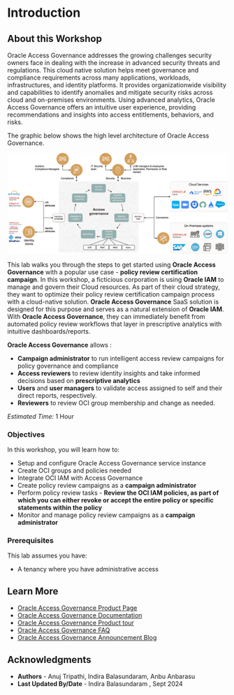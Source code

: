 # Introduction

## About this Workshop

 Oracle Access Governance addresses the growing challenges security owners face in dealing with the increase in advanced security threats and regulations. This cloud native solution helps meet governance and compliance requirements across many applications, workloads, infrastructures, and identity platforms. It provides organizationwide visibility and capabilities to identify anomalies and mitigate security risks across cloud and on-premises environments. Using advanced analytics, Oracle Access Governance offers an intuitive user experience, providing recommendations and insights into access entitlements, behaviors, and risks.

 The graphic below shows the high level architecture of Oracle Access Governance.

  ![View List of Campaigns](images/oracle-access-governance-overview.png)

This lab walks you through the steps to get started using **Oracle Access Governance** with a popular use case - **policy review certification campaign**. In this workshop, a ficticious corporation is using **Oracle IAM** to manage and govern their Cloud resources. As part of their cloud strategy, they want to optimize their policy review certification campaign process with a cloud-native solution. **Oracle Access Governance** SaaS solution is designed for this purpose and serves as a natural extension of **Oracle IAM**. With **Oracle Access Governance**, they can immediately benefit from automated policy review workflows that layer in prescriptive analytics with intuitive dashboards/reports. 

**Oracle Access Governance** allows : 
- **Campaign administrator** to run intelligent access review campaigns for policy governance and compliance
- **Access reviewers** to review identity insights and take informed decisions based on **prescriptive analytics**
- **Users** and **user managers** to validate access assigned to self and their direct reports, respectively. 
- **Reviewers** to review OCI group membership and change as needed. 


*Estimated Time:* 1 Hour


### Objectives

In this workshop, you will learn how to:
* Setup and configure Oracle Access Governance service instance
* Create OCI groups and policies needed
* Integrate OCI IAM with Access Governance
* Create policy review campaigns as a **campaign administrator**
* Perform policy review tasks - **Review the OCI IAM policies, as part of which you can either revoke or accept the entire policy or specific statements within the policy**
* Monitor and manage policy review campaigns as a **campaign administrator**

### Prerequisites
This lab assumes you have:
* A tenancy where you have administrative access


## Learn More

* [Oracle Access Governance Product Page](https://www.oracle.com/security/cloud-security/access-governance/)
* [Oracle Access Governance Documentation](https://docs.oracle.com/en/cloud/paas/access-governance/index.html)
* [Oracle Access Governance Product tour](https://www.oracle.com/webfolder/s/quicktours/paas/pt-sec-access-governance/index.html)
* [Oracle Access Governance FAQ](https://www.oracle.com/security/cloud-security/access-governance/faq/)
* [Oracle Access Governance Announcement Blog](https://blogs.oracle.com/cloudsecurity/post/intelligent-cloud-delivered-access-governance-with-prescriptive-analytics)

## Acknowledgments
* **Authors** - Anuj Tripathi, Indira Balasundaram, Anbu Anbarasu 
* **Last Updated By/Date** - Indira Balasundaram , Sept 2024
